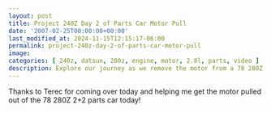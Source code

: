 ```yaml
---
layout: post
title: Project 240Z Day 2 of Parts Car Motor Pull
date: '2007-02-25T00:00:00+00:00'
last_modified_at: 2024-11-15T12:15:17-06:00
permalink: project-240z-day-2-of-parts-car-motor-pull
image: 
categories: [ 240z, datsun, 280z, engine, motor, 2.8l, parts, video ]
description: Explore our journey as we remove the motor from a 78 280Z 2+2 parts car with the help of Terec.
---
```


Thanks to Terec for coming over today and helping me get the motor pulled out of the 78 280Z 2+2 parts car today!



